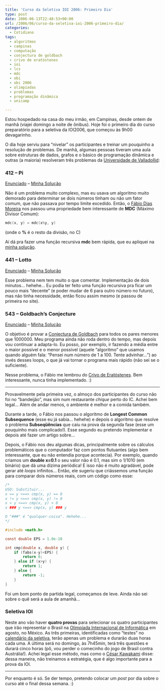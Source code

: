 ```yaml
---
title: 'Curso da Seletiva IOI 2006: Primeiro Dia'
type: post
date: 2006-06-13T22:48:53+00:00
url: /2006/06/curso-da-seletiva-ioi-2006-primeiro-dia/
categories:
  - Cotidiano
tags:
  - algoritmos
  - campinas
  - computação
  - conjectura de goldbach
  - crivo de eratóstenes
  - ioi
  - lcs
  - mdc
  - obi
  - obi 2006
  - olimpíadas
  - problemas
  - programação dinâmica
  - unicamp

---
```

Estou hospedado na casa do meu irmão, em Campinas, desde ontem de manhã (viajei domingo a noite de ônibus). Hoje foi o primeiro dia do curso preparatório para a seletiva da IOI2006, que começou às 9h00 devagarinho.

O dia hoje serviu para “nivelar” os participantes e treinar um pouquinho a resolução de problemas. De manhã, algumas pessoas tiveram uma aula sobre estruturas de dados, grafos e o básico de programação dinâmica e outras (a maioria) resolveram três problemas da [Universidade de Valladollid][1]:

### 412 – Pi

[Enunciado][2] – [Minha Solução][3]

Não é um problema muito complexo, mas eu usava um algoritmo muito demorado para determinar se dois números tinham ou não um fator comum, que não passava por tempo limite excedido. Então, o [Fábio Dias Moreira][4] nos passou uma propriedade bem interessante de **MDC** (Máximo Divisor Comum):

```c
mdc(x, y) = mdc(x%y, y)
```

(onde o **%** é o resto da divisão, no C)

Aí dá pra fazer uma função recursiva **mdc** bem rápida, que eu apliquei na [minha solução][3].

### 441 – Lotto

[Enunciado][5] – [Minha Solução][6]

Esse problema nem tem muito o que comentar. Implementação de dois minutos… hehehe… Eu podia ter feito uma função recursiva pra ficar um pouco mais “decente” (e poder mudar de 6 para outro número no futuro), mas não tinha necessidade, então ficou assim mesmo (e passou de primeira no site).

### 543 – Goldbach’s Conjecture

[Enunciado][7] – [Minha Solução][8]

O objetivo é provar a [Conjectura de Goldbach][9] para todos os pares menores que 1000000. Meu programa ainda não roda dentro do tempo, mas depois vou continuar a adapta-lo. Eu posso, por exemplo, ir fazendo a média entre o maior possível e o menor possível (aquele “algoritmo” que usamos quando alguém fala: “Pensei num número de 1 a 100. Tente advinhar…”) ao invés desses loops, o que já vai tornar o programa mais rápido (não sei se o suficiente).

Nesse problema, o Fábio me lembrou do [Crivo de Eratóstenes][10]. Bem interessante, nunca tinha implementado. :)

* * *

Provavelmente pela primeira vez, o almoço dos participantes do curso não foi no “bandeijão”, mas sim num restaurante _chique_ perto do IC. Achei bem legal… Além de andar menos, o ambiente é melhor e a comida também.

Durante a tarde, o Fábio nos passou o algoritmo de **Longest Common Subsequence** (esse eu já sabia… hehehe) e depois o algoritmo que resolve o problema **Subseqüências** que caiu na prova da segunda fase (esse um pouquinho mais complicado!). Esse segundo eu pretendo implementar e depois até fazer um artigo sobre…

Depois, o Fábio nos deu algumas dicas, principalmente sobre os cálculos problemáticos que o computador faz com pontos flutuantes (algo bem interessante, que eu não entendia porque acontecia). Por exemplo, quando criamos um **double x=0.1** o seu valor não é 0.1, mas sim o 1/1010 (em binário) que dá uma dízima periódica! E isso não é muito agradável, pode gerar até _loops_ infinitos… Então, ele sugeriu que criássemos uma função para comparar dois números reais, com um código como esse:

```c
/*
USO: Substituir...
x == y <==> cmp(x, y) == 0
x != y <==> cmp(x, y) != 0
x < y <==> cmp(x, y) < 0
x ### y <==> cmp(x, y) ### y

O "###" é "qualquer-coisa". Hehehe...
*/

#include <math.h>

const double EPS = 1.0e-10

int cmp(double x, double y) {
	if (fabs(x-y)<EPS) {
		return 0;
	} else if (x>y) {
		return 1;
	} else {
		return -1;
	}
}
```

Foi um bom ponto de partida legal, começamos de leve. Ainda não sei sobre o quê será a aula de amanhã…

### Seletiva IOI

Neste ano vão haver **quatro provas** para selecionar os quatro participantes que irão representar o Brasil na [Olimpíada Internacional de Informática][11] em agosto, no México. As três primeiras, identificadas como “testes” no [calendário da seletiva][12], terão apenas um problema e durarão duas horas cada uma. A última será no domingo, às 7h45min, terá três questões e durará cinco horas (pô, vou perder o comecinho do jogo de Brasil contra Austrália!). Achei legal esse método, mas como o [César Kawakami][13] disse: dessa maneira, não treinamos a estratégia, que é algo importante para a prova da IOI.

* * *

Por enquanto é só. Se der tempo, pretendo colocar um _post_ por dia sobre o curso até o final dessa semana. :)

 [1]: http://acm.uva.es/p/
 [2]: http://acm.uva.es/p/v4/412.html
 [3]: /wp-content/uploads/c/412.c
 [4]: http://dias.moreira.nom.br/
 [5]: http://acm.uva.es/p/v4/441.html
 [6]: /wp-content/uploads/c/441.c
 [7]: http://acm.uva.es/p/v5/543.html
 [8]: /wp-content/uploads/c/543.c
 [9]: http://pt.wikipedia.org/wiki/Conjectura_de_Goldbach
 [10]: http://pt.wikipedia.org/wiki/Erat%C3%B3stenes
 [11]: http://olympiads.win.tue.nl/ioi/
 [12]: http://www.google.com/calendar/feeds/olimpinf@gmail.com/public/basic
 [13]: http://www.firer.info

